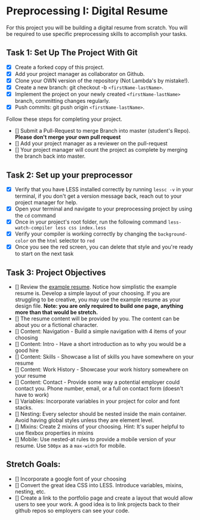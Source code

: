 # Preprocessing I: Digital Resume

For this project you will be building a digital resume from scratch. You will be required to use specific preprocessing skills to accomplish your tasks.  

## Task 1: Set Up The Project With Git

- [x] Create a forked copy of this project.
- [x] Add your project manager as collaborator on Github.
- [x] Clone your OWN version of the repository (Not Lambda's by mistake!).
- [x] Create a new branch: git checkout -b `<firstName-lastName>`.
- [x] Implement the project on your newly created `<firstName-lastName>` branch, committing changes regularly.
- [x] Push commits: git push origin `<firstName-lastName>`.
 
Follow these steps for completing your project.

- [] Submit a Pull-Request to merge <firstName-lastName> Branch into master (student's  Repo). **Please don't merge your own pull request**
- [] Add your project manager as a reviewer on the pull-request
- [] Your project manager will count the project as complete by merging the branch back into master.

## Task 2: Set up your preprocessor
* [x] Verify that you have LESS installed correctly by running `lessc -v` in your terminal, if you don't get a version message back, reach out to your project manager for help.
* [x] Open your terminal and navigate to your preprocessing project by using the `cd` command
* [x] Once in your project's root folder, run the following command `less-watch-compiler less css index.less`
* [x] Verify your compiler is working correctly by changing the `background-color` on the `html` selector to `red`
* [x] Once you see the red screen, you can delete that style and you're ready to start on the next task

## Task 3: Project Objectives

* [] Review the [example resume](resume-example.png).  Notice how simplistic the example resume is.  Develop a simple layout of your choosing. If you are struggling to be creative, you may use the example resume as your design file. 
**Note: you are only required to build one page, anything more than that would be stretch.**
* [] The resume content will be provided by you. The content can be about you or a fictional character.  
* [] Content: Navigation - Build a simple navigation with 4 items of your choosing
* [] Content: Intro - Have a short introduction as to why you would be a good hire
* [] Content: Skills - Showcase a list of skills you have somewhere on your resume
* [] Content: Work History - Showcase your work history somewhere on your resume
* [] Content: Contact - Provide some way a potential employer could contact you.  Phone number, email, or a full on contact form (doesn't have to work)
* [] Variables: Incorporate variables in your project for color and font stacks.  
* [] Nesting: Every selector should be nested inside the main container.  Avoid having global styles unless they are element level.
* [] Mixins: Create 2 mixins of your choosing. Hint: It's super helpful to use flexbox properties in mixins
* [] Mobile: Use nested-at rules to provide a mobile version of your resume.  Use `500px` as a `max-width` for mobile. 

## Stretch Goals: 
* [] Incorporate a google font of your choosing
* [] Convert the great idea CSS into LESS.  Introduce variables, mixins, nesting, etc. 
* [] Create a link to the portfolio page and create a layout that would allow users to see your work.  A good idea is to link projects back to their github repos so employers can see your code.



